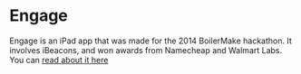 Engage
==========

Engage is an iPad app that was made for the 2014 BoilerMake hackathon. It involves iBeacons, and won awards from Namecheap and Walmart Labs. You can [read about it here](http://blog.austinlouden.com/winning-walmart-labs-namecheap-awards-at-purdues-boilermake)
